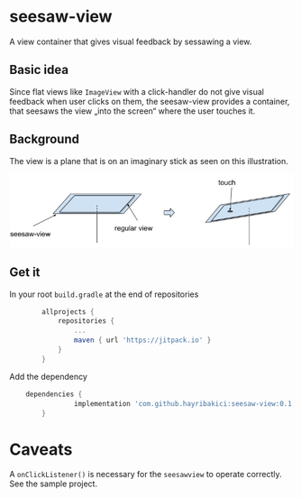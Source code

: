 # seesaw-view


A view container that gives visual feedback by sessawing a view.

## Basic idea

Since flat views like `ImageView` with a click-handler do not give visual feedback when user clicks on them, the seesaw-view provides a container, that seesaws the view „into the screen“ where the user touches it.

## Background

The view is a plane that is on an imaginary stick as seen on this illustration.

![seesaw-view](seesaw-view.png)



## Get it
In your root `build.gradle` at the end of repositories

```groovy
    	allprojects {
    		repositories {
    			...
    			maven { url 'https://jitpack.io' }
    		}
    	}
```

Add the dependency

```groovy
    dependencies {
    	        implementation 'com.github.hayribakici:seesaw-view:0.1'
    	}
```

# Caveats

A `onClickListener()` is necessary for the `seesawview` to operate correctly. See the sample project.
